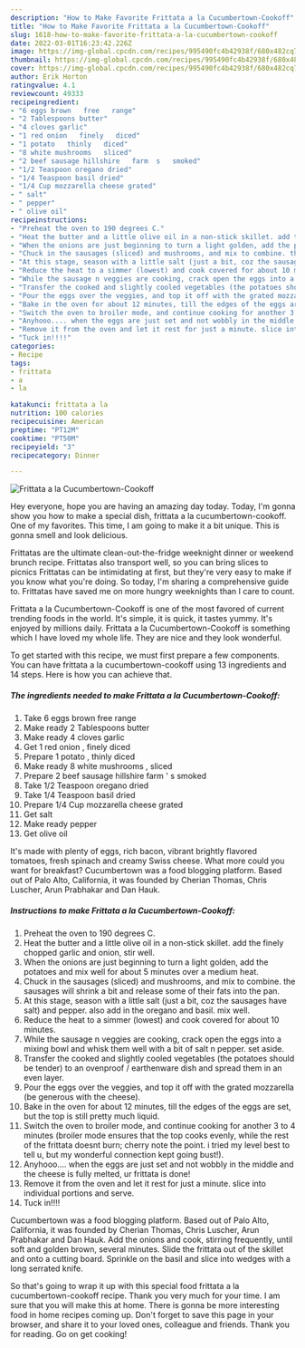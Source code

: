 ```yaml
---
description: "How to Make Favorite Frittata a la Cucumbertown-Cookoff"
title: "How to Make Favorite Frittata a la Cucumbertown-Cookoff"
slug: 1618-how-to-make-favorite-frittata-a-la-cucumbertown-cookoff
date: 2022-03-01T16:23:42.226Z
image: https://img-global.cpcdn.com/recipes/995490fc4b42938f/680x482cq70/frittata-a-la-cucumbertown-cookoff-recipe-main-photo.jpg
thumbnail: https://img-global.cpcdn.com/recipes/995490fc4b42938f/680x482cq70/frittata-a-la-cucumbertown-cookoff-recipe-main-photo.jpg
cover: https://img-global.cpcdn.com/recipes/995490fc4b42938f/680x482cq70/frittata-a-la-cucumbertown-cookoff-recipe-main-photo.jpg
author: Erik Horton
ratingvalue: 4.1
reviewcount: 49333
recipeingredient:
- "6 eggs brown   free   range"
- "2 Tablespoons butter"
- "4 cloves garlic"
- "1 red onion   finely   diced"
- "1 potato   thinly   diced"
- "8 white mushrooms   sliced"
- "2 beef sausage hillshire   farm  s   smoked"
- "1/2 Teaspoon oregano dried"
- "1/4 Teaspoon basil dried"
- "1/4 Cup mozzarella cheese grated"
- " salt"
- " pepper"
- " olive oil"
recipeinstructions:
- "Preheat the oven to 190 degrees C."
- "Heat the butter and a little olive oil in a non-stick skillet. add the finely chopped garlic and onion, stir well."
- "When the onions are just beginning to turn a light golden, add the potatoes and mix well for about 5 minutes over a medium heat."
- "Chuck in the sausages (sliced) and mushrooms, and mix to combine. the sausages will shrink a bit and release some of their fats into the pan."
- "At this stage, season with a little salt (just a bit, coz the sausages have salt) and pepper. also add in the oregano and basil. mix well."
- "Reduce the heat to a simmer (lowest) and cook covered for about 10 minutes."
- "While the sausage n veggies are cooking, crack open the eggs into a mixing bowl and whisk them well with a bit of salt n pepper. set aside."
- "Transfer the cooked and slightly cooled vegetables (the potatoes should be tender) to an ovenproof / earthenware dish and spread them in an even layer."
- "Pour the eggs over the veggies, and top it off with the grated mozzarella (be generous with the cheese)."
- "Bake in the oven for about 12 minutes, till the edges of the eggs are set, but the top is still pretty much liquid."
- "Switch the oven to broiler mode, and continue cooking for another 3 to 4 minutes (broiler mode ensures that the top cooks evenly, while the rest of the frittata doesnt burn; cherry note the point. i tried my level best to tell u, but my wonderful connection kept going bust!)."
- "Anyhooo.... when the eggs are just set and not wobbly in the middle and the cheese is fully melted, ur frittata is done!"
- "Remove it from the oven and let it rest for just a minute. slice into individual portions and serve."
- "Tuck in!!!!"
categories:
- Recipe
tags:
- frittata
- a
- la

katakunci: frittata a la 
nutrition: 100 calories
recipecuisine: American
preptime: "PT12M"
cooktime: "PT50M"
recipeyield: "3"
recipecategory: Dinner

---
```



![Frittata a la Cucumbertown-Cookoff](https://img-global.cpcdn.com/recipes/995490fc4b42938f/680x482cq70/frittata-a-la-cucumbertown-cookoff-recipe-main-photo.jpg)

Hey everyone, hope you are having an amazing day today. Today, I'm gonna show you how to make a special dish, frittata a la cucumbertown-cookoff. One of my favorites. This time, I am going to make it a bit unique. This is gonna smell and look delicious.

Frittatas are the ultimate clean-out-the-fridge weeknight dinner or weekend brunch recipe. Frittatas also transport well, so you can bring slices to picnics Frittatas can be intimidating at first, but they&#39;re very easy to make if you know what you&#39;re doing. So today, I&#39;m sharing a comprehensive guide to. Frittatas have saved me on more hungry weeknights than I care to count.

Frittata a la Cucumbertown-Cookoff is one of the most favored of current trending foods in the world. It's simple, it is quick, it tastes yummy. It's enjoyed by millions daily. Frittata a la Cucumbertown-Cookoff is something which I have loved my whole life. They are nice and they look wonderful.


To get started with this recipe, we must first prepare a few components. You can have frittata a la cucumbertown-cookoff using 13 ingredients and 14 steps. Here is how you can achieve that.

<!--inarticleads1-->

##### The ingredients needed to make Frittata a la Cucumbertown-Cookoff:

1. Take 6 eggs brown   free   range
1. Make ready 2 Tablespoons butter
1. Make ready 4 cloves garlic
1. Get 1 red onion ,  finely   diced
1. Prepare 1 potato ,  thinly   diced
1. Make ready 8 white mushrooms ,  sliced
1. Prepare 2 beef sausage hillshire   farm &#39; s   smoked
1. Take 1/2 Teaspoon oregano dried
1. Take 1/4 Teaspoon basil dried
1. Prepare 1/4 Cup mozzarella cheese grated
1. Get  salt
1. Make ready  pepper
1. Get  olive oil


It&#39;s made with plenty of eggs, rich bacon, vibrant brightly flavored tomatoes, fresh spinach and creamy Swiss cheese. What more could you want for breakfast? Cucumbertown was a food blogging platform. Based out of Palo Alto, California, it was founded by Cherian Thomas, Chris Luscher, Arun Prabhakar and Dan Hauk. 

<!--inarticleads2-->

##### Instructions to make Frittata a la Cucumbertown-Cookoff:

1. Preheat the oven to 190 degrees C.
1. Heat the butter and a little olive oil in a non-stick skillet. add the finely chopped garlic and onion, stir well.
1. When the onions are just beginning to turn a light golden, add the potatoes and mix well for about 5 minutes over a medium heat.
1. Chuck in the sausages (sliced) and mushrooms, and mix to combine. the sausages will shrink a bit and release some of their fats into the pan.
1. At this stage, season with a little salt (just a bit, coz the sausages have salt) and pepper. also add in the oregano and basil. mix well.
1. Reduce the heat to a simmer (lowest) and cook covered for about 10 minutes.
1. While the sausage n veggies are cooking, crack open the eggs into a mixing bowl and whisk them well with a bit of salt n pepper. set aside.
1. Transfer the cooked and slightly cooled vegetables (the potatoes should be tender) to an ovenproof / earthenware dish and spread them in an even layer.
1. Pour the eggs over the veggies, and top it off with the grated mozzarella (be generous with the cheese).
1. Bake in the oven for about 12 minutes, till the edges of the eggs are set, but the top is still pretty much liquid.
1. Switch the oven to broiler mode, and continue cooking for another 3 to 4 minutes (broiler mode ensures that the top cooks evenly, while the rest of the frittata doesnt burn; cherry note the point. i tried my level best to tell u, but my wonderful connection kept going bust!).
1. Anyhooo.... when the eggs are just set and not wobbly in the middle and the cheese is fully melted, ur frittata is done!
1. Remove it from the oven and let it rest for just a minute. slice into individual portions and serve.
1. Tuck in!!!!


Cucumbertown was a food blogging platform. Based out of Palo Alto, California, it was founded by Cherian Thomas, Chris Luscher, Arun Prabhakar and Dan Hauk. Add the onions and cook, stirring frequently, until soft and golden brown, several minutes. Slide the frittata out of the skillet and onto a cutting board. Sprinkle on the basil and slice into wedges with a long serrated knife. 

So that's going to wrap it up with this special food frittata a la cucumbertown-cookoff recipe. Thank you very much for your time. I am sure that you will make this at home. There is gonna be more interesting food in home recipes coming up. Don't forget to save this page in your browser, and share it to your loved ones, colleague and friends. Thank you for reading. Go on get cooking!
